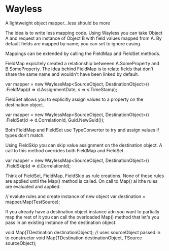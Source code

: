 # Wayless
A lightweight object mapper...less should be more

The idea is to write less mapping code. Using Wayless you can take Object A and request an instance of Object B with field values mapped from A.  By default fields are mapped by name; you can set to ignore casing.

Mappings can be extended by calling the FieldMap and FieldSet methods.  

FieldMap expicitely created a relationship betweeen A.SomeProperty and B.SomeProperty. The idea behind FieldMap is to relate fields that don't share the same name and wouldn't have been linked by default.

var mapper = new WaylessMap<SourceObject, DestinationObject>()
                    .FieldMap(d => d.AssignmentDate, s => s.TimeStamp);

FieldSet allows you to explicitly assign values to a property on the destination object.

var mapper = new WaylessMap<SourceObject, DestinationObject>()
                    .FieldSet(d => d.CorrelationId, Guid.NewGuid());
                    
Both FieldMap and FieldSet use TypeConverter to try and assign values if types don't match.  

Using FieldSkip you can skip value assignment on the destination object.  A call to this method overrides both FieldMap and FieldSet.

var mapper = new WaylessMap<SourceObject, DestinationObject>()
                    .FieldSkip(d => d.CorrelationId);
                    
Think of FieldSet, FieldMap, FieldSkip as rule creations.  None of these rules are applied until the Map() method is called.  On call to Map() al lthe rules are evaluated and applied.

// evalute rules and create instance of new object
var destination = mapper.Map(TestSource);

If you already have a destination object instance adn you want to partially map the rest of it you can call the overloaded Map() method that let's you pass in an existing instance of the destination object.

void Map(TDestination destinationObject); // uses sourceObject passed in to constructor
void Map(TDestination destinationObject, TSource sourceObject);
